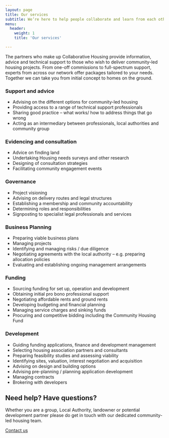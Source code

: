 ```yaml
---
layout: page
title: Our services
subtitle: We’re here to help people collaborate and learn from each other
menu:
  header:
    weight: 1
    title: 'Our services'

---
```

The partners who make up Collaborative Housing provide information, advice and technical support to those who wish to deliver community-led housing projects. From one-off commissions to full-spectrum support, experts from across our network offer packages tailored to your needs. Together we can take you from initial concept to homes on the ground.

### Support and advice

* Advising on the different options for community-led housing
* Providing access to a range of technical support professionals
* Sharing good practice – what works/ how to address things that go wrong
* Acting as an intermediary between professionals, local authorities and community group

### Evidencing and consultation

* Advice on finding land
* Undertaking Housing needs surveys and other research
* Designing of consultation strategies
* Facilitating community engagement events

### Governance

* Project visioning
* Advising on delivery routes and legal structures
* Establishing a membership and community accountability
* Determining roles and responsibilities
* Signposting to specialist legal professionals and services

### Business Planning

* Preparing viable business plans
* Managing projects
* Identifying and managing risks / due diligence
* Negotiating agreements with the local authority – e.g. preparing allocation policies
* Evaluating and establishing ongoing management arrangements

### Funding

* Sourcing funding for set up, operation and development
* Obtaining initial pro bono professional support
* Negotiating affordable rents and ground rents
* Developing budgeting and financial planning
* Managing service charges and sinking funds
* Procuring and competitive bidding including the Community Housing Fund

### Development

* Guiding funding applications, finance and development management
* Selecting housing association partners and consultants
* Preparing feasibility studies and assessing viability
* Identifying sites, valuation, interest negotiation and acquisition
* Advising on design and building options
* Advising pre-planning / planning application development
* Managing contracts
* Brokering with developers

<div class="pullout-box centre"> <h2>Need help? Have questions?</h2> <p>Whether you are a group, Local Authority, landowner or potential development partner please do get in touch with our dedicated community-led housing team.</p> <a class="button" href="/contact/">Contact us</a> </div>